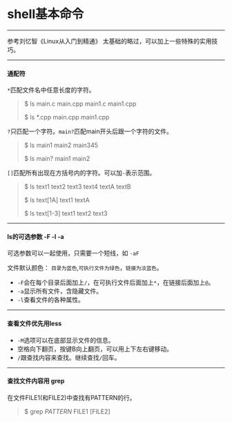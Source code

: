 # shell基本命令

-----

参考刘忆智《Linux从入门到精通》
太基础的略过，可以加上一些特殊的实用技巧。

-----

#### 通配符

`*`匹配文件名中任意长度的字符。
> $ ls
> main.c main.cpp main1.c main1.cpp
> 
> $ ls *.cpp
> main.cpp main1.cpp
	
`?`只匹配一个字符。`main?`匹配main开头后跟一个字符的文件。
> $ ls
> main1 main2 main345
> 
> $ ls main?
> main1 main2 
	
`[]`匹配所有出现在方括号内的字符。可以加`-`表示范围。
> $ ls 
> text1 text2 text3 text4 textA textB 
> 
> $ ls text[1A]
> text1 textA
> 
> $ ls text[1-3]
> text1 text2 text3

----
#### ls的可选参数    -F    -l    -a
可选参数可以一起使用，只需要一个短线，如 `-aF`

文件默认颜色： `目录为蓝色`,`可执行文件为绿色`，`链接为淡蓝色`。

- `-F`会在每个目录后面加上`/`，在可执行文件后面加上`*`，在链接后面加上`@`。
- `-a`显示所有文件，含隐藏文件。
- `-l`查看文件的各种属性。

----

#### 查看文件优先用less 
- `-M`选项可以在底部显示文件的信息。
- 空格向下翻页，按键B向上翻页，可以用上下左右键移动。
- `/`跟查找内容来查找。继续查找`/`回车。

-----------
#### 查找文件内容用 grep

在文件FILE1(和FILE2)中查找有PATTERN的行。
> $ grep *PATTERN*  FILE1 [FILE2]
